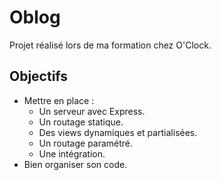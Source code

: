 # Oblog
Projet réalisé lors de ma formation chez O'Clock.

## Objectifs
- Mettre en place :
  - Un serveur avec Express.
  - Un routage statique.
  - Des views dynamiques et partialisées.
  - Un routage paramétré.
  - Une intégration.
- Bien organiser son code.

